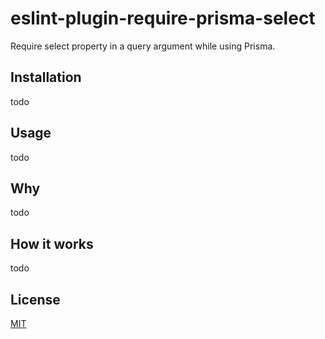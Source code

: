 # eslint-plugin-require-prisma-select

Require select property in a query argument while using Prisma.

## Installation

todo

## Usage

todo

## Why

todo

## How it works

todo

## License

[MIT](https://github.com/Heljas/eslint-plugin-require-prisma-select/blob/main/LICENSE.md)
